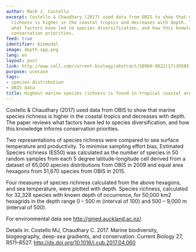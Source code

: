 ```yaml
---
author: Mark J. Costello
excerpt: Costello & Chaudhary (2017) used data from OBIS to show that marine species
  richness is higher in the coastal tropics and decreases with depth. The paper reviews
  what factors have led to species diversification, and how this knowledge informs
  conservation priorities.
feed: true
identifier: biomodal
image: depth-spp.png
lang: en
layout: post
link: http://www.cell.com/current-biology/abstract/S0960-9822(17)30505-5
purpose: usecase
tags:
- species distribution
- OBIS data
title: Highest marine species richness is found in tropical coastal areas
---
```


<p>Costello & Chaudhary (2017) used data from OBIS to show that marine species richness is higher in the coastal tropics and decreases with depth. The paper reviews what factors have led to species diversification, and how this knowledge informs conservation priorities.</p>

<p>Two representations of species richness were compared to sea surface temperature and productivity. To minimise sampling effort bias, Estimated Species richness (ES50) was calculated as the number of species in 50 random samples from each 5 degree latitude-longitude cell derived from a dataset of 65,000 species distributions from OBIS in 2009 and equal area hexagons from 51,670 species from OBIS in 2015.</p>

<p>Four measures of species richness calculated from the above hexagons, and sea temperature, were plotted with depth. Species richness, calculated for 32,328 species with known depth of occurrence, for 50,000 km2 hexagrids in the depth range 0 – 500 m (interval of 100) and 500 – 9,000 m (interval of 500).</p>

<p>For environmental data see <a href="http://gmed.auckland.ac.nz/" target="_blank">http://gmed.auckland.ac.nz/</a>.</p>

Details in: Costello MJ, Chaudhary C. 2017. Marine biodiversity, biogeography, deep-sea gradients, and conservation. Current Biology 27, R511–R527. http://dx.doi.org/10.1016/j.cub.2017.04.060